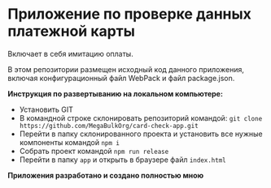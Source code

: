 # Приложение по проверке данных платежной карты 

Включает в себя имитацию оплаты.

В этом репозитории размещен исходный код данного приложения, включая конфигурационный файл WebPack и файл package.json.

**Инструкция по развертыванию на локальном компьютере:**

- Установить GIT
- В командной строке склонировать репозиторий командой: `git clone https://github.com/MegaBulkOrg/card-check-app.git`
- Перейти в папку склонированного проекта и установить все нужные компоненты командой `npm i`
- Собрать проект командой `npm run release`
- Перейти в папку `app` и открыть в браузере файл `index.html`

**Приложения разработано и создано полностью мною**
